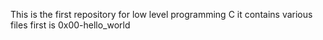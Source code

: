 This is the first repository for low level programming C it contains various files first is 
0x00-hello_world
